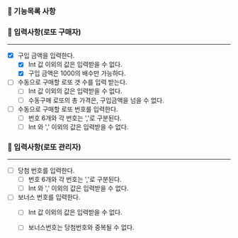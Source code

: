 ### 🎯 기능목록 사항

### 🔽 입력사항(로또 구매자)

***

- [x] 구입 금액을 입력한다.
    - [x] Int 값 이외의 값은 입력받을 수 없다.
    - [x] 구입 금액은 1000의 배수만 가능하다.
- [ ] 수동으로 구매할 로또 갯 수를 입력 받는다.
    - [ ] Int 값 이외의 값은 입력받을 수 없다.
    - [ ] 수동구매 로또의 총 가격은, 구입금액을 넘을 수 없다.
- [ ] 수동으로 구매할 로또 번호를 입력한다.
    - [ ] 번호 6개와 각 번호는 ','로 구분된다.
    - [ ] Int 와 ',' 이외의 값은 입력받을 수 없다.
      <br>

### 🔽 입력사항(로또 관리자)

***

- [ ] 당첨 번호를 입력한다.
    - [ ] 번호 6개와 각 번호는 ','로 구분된다.
    - [ ] Int 와 ',' 이외의 값은 입력받을 수 없다.
- [ ] 보너스 번호를 입력한다.
    - [ ] Int 값 이외의 값은 입력받을 수 없다.
    - [ ] 보너스번호는 당첨번호와 중복될 수 없다.
      <br>

